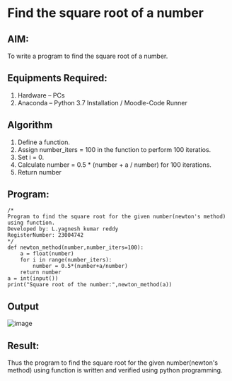 # Find the square root of a number

## AIM:
To write a program to find the square root of a number.

## Equipments Required:
1. Hardware – PCs
2. Anaconda – Python 3.7 Installation / Moodle-Code Runner

## Algorithm
1. Define a function.
2. Assign number_iters = 100 in the function to perform 100 iteratios.
3. Set i = 0.
4. Calculate  number = 0.5 * (number + a / number) for 100 iterations.
5. Return number

## Program:
```
/*
Program to find the square root for the given number(newton's method) using function.
Developed by: L.yagnesh kumar reddy
RegisterNumber: 23004742 
*/
def newton_method(number,number_iters=100):
    a = float(number)
    for i in range(number_iters):
        number = 0.5*(number+a/number)
    return number
a = int(input())
print("Square root of the number:",newton_method(a))
```

## Output
![image](https://github.com/23004742/Square-root-of-a-number/assets/150319318/3cc9a681-ac1f-4228-bf2e-cf87d3e249fb)



## Result:
Thus the program to find the square root for the given number(newton's method) using function is written and verified using python programming.
